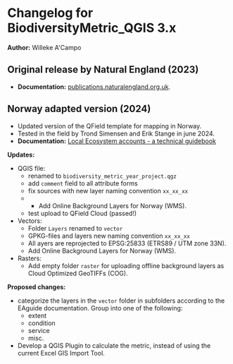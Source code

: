 # Changelog for BiodiversityMetric_QGIS 3.x

**Author:** Willeke A'Campo

## Original release by Natural England  (2023)

- **Documentation:** [publications.naturalengland.org.uk](https://publications.naturalengland.org.uk/publication/6049804846366720).

## Norway adapted version (2024)

- Updated version of the QField template for mapping in Norway. 
- Tested in the field by Trond Simensen and Erik Stange in june 2024.
- **Documentation:** [Local Ecosystem accounts - a technical guidebook](https://ninanor.github.io/EAguide/data-collection/field-surveys/field-surveys.html)

**Updates:**
- QGIS file:
    - renamed to `biodiversity_metric_year_project.qgz`
    - add `comment` field to all attribute forms
    - fix sources with new layer naming convention `xx_xx_xx`
    - - Add Online Background Layers for Norway (WMS). 
    - test upload to QField Cloud (passed!)
- Vectors:
    - Folder `Layers` renamed to `vector`
    - GPKG-files and layers new naming convention `xx_xx_xx`
    - All ayers are reprojected to EPSG:25833 (ETRS89 / UTM zone 33N).
    - Add Online Background Layers for Norway (WMS).
- Rasters:
    - Add empty folder `raster` for uploading offline background layers as Cloud Optimized GeoTIFFs (COG).

**Proposed changes:**
- categorize the layers in the `vector` folder in subfolders according to the EAguide documentation. Group into one of the following:
    - extent
    - condition
    - service
    - misc. 
- Develop a QGIS Plugin to calculate the metric, instead of using the current Excel GIS Import Tool. 
